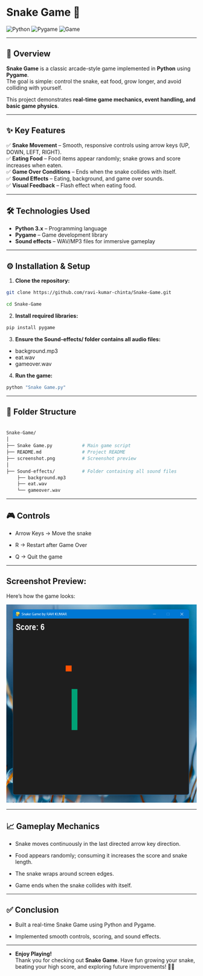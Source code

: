 # Snake Game 🐍

![Python](https://img.shields.io/badge/Python-3776AB?style=flat&logo=python&logoColor=white)
![Pygame](https://img.shields.io/badge/Pygame-000000?style=flat&logo=python&logoColor=white&labelColor=000000) ![Game](https://img.shields.io/badge/GameDev-🎮-green)


---

## 🚀 Overview
**Snake Game** is a classic arcade-style game implemented in **Python** using **Pygame**.  
The goal is simple: control the snake, eat food, grow longer, and avoid colliding with yourself.  

This project demonstrates **real-time game mechanics, event handling, and basic game physics**.

---

## ✨ Key Features
✅ **Snake Movement** – Smooth, responsive controls using arrow keys (UP, DOWN, LEFT, RIGHT).  
✅ **Eating Food** – Food items appear randomly; snake grows and score increases when eaten.  
✅ **Game Over Conditions** – Ends when the snake collides with itself.  
✅ **Sound Effects** – Eating, background, and game over sounds.  
✅ **Visual Feedback** – Flash effect when eating food.  

---

## 🛠️ Technologies Used
- **Python 3.x** – Programming language  
- **Pygame** – Game development library  
- **Sound effects** – WAV/MP3 files for immersive gameplay  

---

## ⚙️ Installation & Setup
1. **Clone the repository:**
```bash
git clone https://github.com/ravi-kumar-chinta/Snake-Game.git
```
```bash
cd Snake-Game
```
2. **Install required libraries:**
```bash
pip install pygame
```
3. **Ensure the Sound-effects/ folder contains all audio files:**

- background.mp3
- eat.wav
- gameover.wav

4. **Run the game:**
```bash
python "Snake Game.py"
```

--- 
## 📂 Folder Structure

```bash

Snake-Game/
│
├── Snake Game.py           # Main game script
├── README.md               # Project README
├── screenshot.png          # Screenshot preview
│
├── Sound-effects/          # Folder containing all sound files
    ├── background.mp3
    ├── eat.wav
    └── gameover.wav
```

---

## 🎮 Controls
- Arrow Keys → Move the snake

- R → Restart after Game Over

- Q → Quit the game

---

## Screenshot Preview:
Here’s how the game looks:

![Snake Game Screenshot](https://github.com/ravi-kumar-chinta/Snake-Game/blob/main/Screenshot.png)


---

## 📈 Gameplay Mechanics
- Snake moves continuously in the last directed arrow key direction.

- Food appears randomly; consuming it increases the score and snake length.

- The snake wraps around screen edges.

- Game ends when the snake collides with itself.

---


## ✅ Conclusion
- Built a real-time Snake Game using Python and Pygame.

- Implemented smooth controls, scoring, and sound effects.
---

- **Enjoy Playing!**  
Thank you for checking out **Snake Game**. Have fun growing your snake, beating your high score, and exploring future improvements! 🚀🐍

